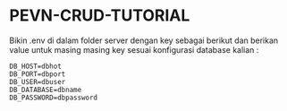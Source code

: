 # PEVN-CRUD-TUTORIAL

Bikin .env di dalam folder server dengan key sebagai berikut dan berikan value untuk masing masing key sesuai konfigurasi database kalian :

```
DB_HOST=dbhot
DB_PORT=dbport
DB_USER=dbuser
DB_DATABASE=dbname
DB_PASSWORD=dbpassword
```
